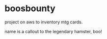 # boosbounty
project on aws to inventory mtg cards.

name is a callout to the legendary hamster, boo!
